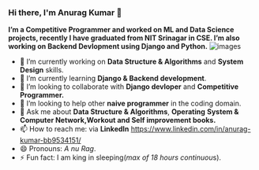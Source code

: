 ### Hi there, I'm Anurag Kumar 👋

**I’m a Competitive Programmer and worked on ML and Data Science projects, recently I have graduated from NIT Srinagar in CSE. I’m also working on Backend Devlopment using Django and Python.**
![images](https://user-images.githubusercontent.com/41445611/97724724-49a72d00-1af3-11eb-8b53-f7da2c3c1307.jpeg)


- 🔭 I’m currently working on **Data Structure & Algorithms** and **System Design** skills.
- 🌱 I’m currently learning **Django & Backend development**.
- 👯 I’m looking to collaborate with **Django devloper** and **Competitive Programmer.**
- 🤔 I’m looking to help other **naive programmer** in the coding domain.
- 💬 Ask me about **Data Structure & Algorithms**, **Operating** **System & Computer Network,Workout and Self improvement books.**
- 📫 How to reach me: via **LinkedIn** https://www.linkedin.com/in/anurag-kumar-bb9534151/
- 😄 Pronouns: *A nu Rag*.
- ⚡ Fun fact: I am king in sleeping(*max of 18 hours continuou*s).
